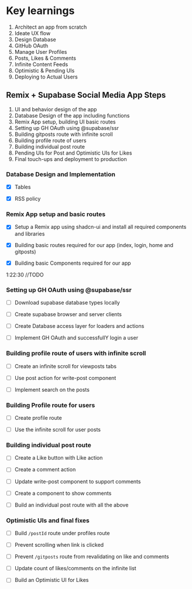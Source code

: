 # Key learnings
1. Architect an app from scratch
2. Ideate UX flow
3. Design Database
4. GitHub OAuth
5. Manage User Profiles
6. Posts, Likes & Comments
7. Infinite Content Feeds
8. Optimistic & Pending UIs
8. Deploying to Actual Users


## Remix + Supabase Social Media App Steps
1. UI and behavior design of the app
2. Database Design of the app including functions
3. Remix App setup, building UI basic routes
4. Setting up GH OAuth using @supabase/ssr
5. Building gitposts route with infinite scroll
6. Building profile route of users
7. Building individual post route
8. Pending UIs for Post and Optimistic UIs for Likes
9. Final touch-ups and deployment to production


### Database Design and Implementation
- [x] Tables
- [x] RSS policy


### Remix App setup and basic routes
- [x] Setup a Remix app using shadcn-ui and install all required components and libraries
- [x] Building basic routes required for our app (index, login, home and gitposts)
- [x] Building basic Components required for our app


1:22:30 //TODO
### Setting up GH OAuth using @supabase/ssr
- [ ] Download supabase database types locally
- [ ] Create supabase browser and server clients
- [ ] Create Database access layer for loaders and actions
- [ ] Implement GH OAuth and successfullY login a user



### Building profile route of users with infinite scroll
- [ ] Create an infinite scroll for viewposts tabs
- [ ] Use post action for write-post component
- [ ] Implement search on the posts



### Building Profile route for users
- [ ] Create profile route
- [ ] Use the infinite scroll for user posts



### Building individual post route
- [ ] Create a Like button with Like action
- [ ] Create a comment action
- [ ] Update write-post component to support comments
- [ ] Create a component to show comments
- [ ] Build an individual post route with all the above



### Optimistic UIs and final fixes
- [ ] Build `/postId` route under profiles route
- [ ] Prevent scrolling when link is clicked
- [ ] Prevent `/gitposts` route from revalidating on like and comments
- [ ] Update count of likes/comments on the infinite list
- [ ] Build an Optimistic UI for Likes



